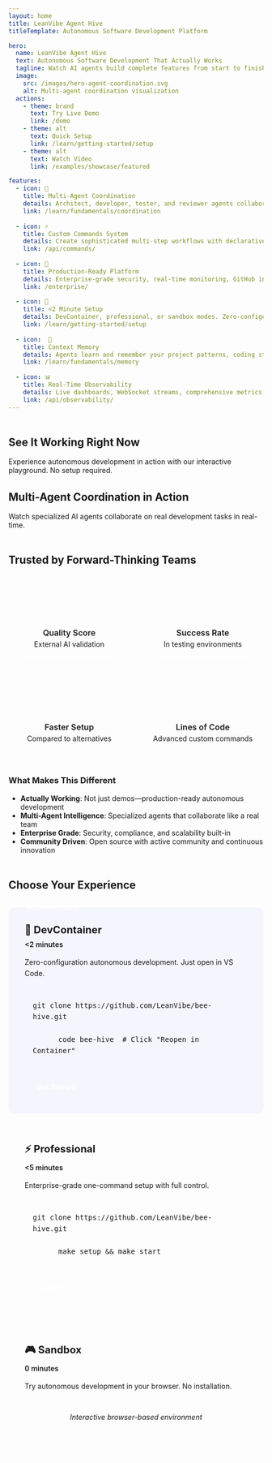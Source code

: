 ```yaml
---
layout: home
title: LeanVibe Agent Hive
titleTemplate: Autonomous Software Development Platform

hero:
  name: LeanVibe Agent Hive
  text: Autonomous Software Development That Actually Works
  tagline: Watch AI agents build complete features from start to finish. Transform your development workflow with multi-agent coordination, intelligent automation, and production-ready results.
  image:
    src: /images/hero-agent-coordination.svg
    alt: Multi-agent coordination visualization
  actions:
    - theme: brand
      text: Try Live Demo
      link: /demo
    - theme: alt
      text: Quick Setup
      link: /learn/getting-started/setup
    - theme: alt
      text: Watch Video
      link: /examples/showcase/featured

features:
  - icon: 🤖
    title: Multi-Agent Coordination
    details: Architect, developer, tester, and reviewer agents collaborate seamlessly on complex projects with intelligent task distribution and conflict resolution.
    link: /learn/fundamentals/coordination
    
  - icon: ⚡
    title: Custom Commands System
    details: Create sophisticated multi-step workflows with declarative YAML definitions. 8 advanced commands for every development scenario.
    link: /api/commands/
    
  - icon: 🎯
    title: Production-Ready Platform
    details: Enterprise-grade security, real-time monitoring, GitHub integration, and 9.5/10 quality score validated by external AI assessment.
    link: /enterprise/
    
  - icon: 🚀
    title: <2 Minute Setup
    details: DevContainer, professional, or sandbox modes. Zero-configuration autonomous development ready in minutes, not hours.
    link: /learn/getting-started/setup
    
  - icon:  🧠
    title: Context Memory
    details: Agents learn and remember your project patterns, coding styles, and preferences for increasingly intelligent automation.
    link: /learn/fundamentals/memory
    
  - icon: 📊
    title: Real-Time Observability
    details: Live dashboards, WebSocket streams, comprehensive metrics, and intelligent alerting for complete system visibility.
    link: /api/observability/
---
```


<!-- Live Metrics Widget -->
<MetricsWidget />

<!-- Interactive Feature Showcase -->
<FeatureShowcase />

<!-- Code Playground Demo -->
<div class="vp-doc" style="margin-top: 3rem;">

## See It Working Right Now

Experience autonomous development in action with our interactive playground. No setup required.

<CodePlayground />

</div>

<!-- Live Agent Coordination Demo -->
<div class="vp-doc" style="margin-top: 2rem;">

## Multi-Agent Coordination in Action

Watch specialized AI agents collaborate on real development tasks in real-time.

<AgentDemo />

</div>

<!-- Success Stories Section -->
<div class="vp-doc" style="margin-top: 3rem;">

## Trusted by Forward-Thinking Teams

<div class="success-stats">
  <div class="stat-card">
    <div class="stat-number">9.5/10</div>
    <div class="stat-label">Quality Score</div>
    <div class="stat-desc">External AI validation</div>
  </div>
  <div class="stat-card">
    <div class="stat-number">100%</div>
    <div class="stat-label">Success Rate</div>
    <div class="stat-desc">In testing environments</div>
  </div>
  <div class="stat-card">
    <div class="stat-number">65%</div>
    <div class="stat-label">Faster Setup</div>
    <div class="stat-desc">Compared to alternatives</div>
  </div>
  <div class="stat-card">
    <div class="stat-number">5,365</div>
    <div class="stat-label">Lines of Code</div>
    <div class="stat-desc">Advanced custom commands</div>
  </div>
</div>

### What Makes This Different

- **Actually Working**: Not just demos—production-ready autonomous development
- **Multi-Agent Intelligence**: Specialized agents that collaborate like a real team
- **Enterprise Grade**: Security, compliance, and scalability built-in
- **Community Driven**: Open source with active community and continuous innovation

</div>

<!-- Getting Started Section -->
<div class="vp-doc" style="margin-top: 3rem;">

## Choose Your Experience

<div class="setup-options">
  <div class="setup-card setup-recommended">
    <div class="setup-badge">Recommended</div>
    <h3>🎯 DevContainer</h3>
    <div class="setup-time">&lt;2 minutes</div>
    <p>Zero-configuration autonomous development. Just open in VS Code.</p>
    <div class="setup-steps">
      <code>git clone https://github.com/LeanVibe/bee-hive.git<br>
      code bee-hive  # Click "Reopen in Container"</code>
    </div>
    <a href="/learn/getting-started/devcontainer" class="setup-button">Get Started</a>
  </div>
  
  <div class="setup-card">
    <h3>⚡ Professional</h3>
    <div class="setup-time">&lt;5 minutes</div>
    <p>Enterprise-grade one-command setup with full control.</p>
    <div class="setup-steps">
      <code>git clone https://github.com/LeanVibe/bee-hive.git<br>
      make setup && make start</code>
    </div>
    <a href="/learn/getting-started/professional" class="setup-button">Learn More</a>
  </div>
  
  <div class="setup-card">
    <h3>🎮 Sandbox</h3>
    <div class="setup-time">0 minutes</div>
    <p>Try autonomous development in your browser. No installation.</p>
    <div class="setup-steps">
      <em>Interactive browser-based environment</em>
    </div>
    <a href="/demo" target="_blank" class="setup-button">Try Now</a>
  </div>
</div>

</div>

<!-- Community Hub -->
<CommunityHub />

<style>
.success-stats {
  display: grid;
  grid-template-columns: repeat(auto-fit, minmax(200px, 1fr));
  gap: 1.5rem;
  margin: 2rem 0;
}

.stat-card {
  text-align: center;
  padding: 2rem 1rem;
  background: var(--lv-glass-bg);
  backdrop-filter: blur(10px);
  border: 1px solid var(--lv-glass-border);
  border-radius: 12px;
  transition: all 0.3s ease;
}

.stat-card:hover {
  transform: translateY(-4px);
  box-shadow: var(--lv-shadow-xl);
}

.stat-number {
  font-size: 2.5rem;
  font-weight: 700;
  background: var(--lv-gradient-primary);
  background-clip: text;
  -webkit-background-clip: text;
  -webkit-text-fill-color: transparent;
  margin-bottom: 0.5rem;
}

.stat-label {
  font-size: 1rem;
  font-weight: 600;
  color: var(--vp-c-text-1);
  margin-bottom: 0.25rem;
}

.stat-desc {
  font-size: 0.875rem;
  color: var(--vp-c-text-2);
}

.setup-options {
  display: grid;
  grid-template-columns: repeat(auto-fit, minmax(300px, 1fr));
  gap: 1.5rem;
  margin: 2rem 0;
}

.setup-card {
  position: relative;
  padding: 2rem;
  background: var(--vp-c-bg-soft);
  border: 2px solid var(--vp-c-border);
  border-radius: 12px;
  transition: all 0.3s ease;
}

.setup-card:hover {
  border-color: var(--lv-primary);
  box-shadow: 0 8px 25px rgba(99, 102, 241, 0.1);
}

.setup-recommended {
  border-color: var(--lv-primary);
  background: rgba(99, 102, 241, 0.05);
}

.setup-badge {
  position: absolute;
  top: -0.75rem;
  left: 1.5rem;
  padding: 0.25rem 0.75rem;
  background: var(--lv-gradient-primary);
  color: white;
  font-size: 0.75rem;
  font-weight: 600;
  border-radius: 4px;
  text-transform: uppercase;
  letter-spacing: 0.05em;
}

.setup-card h3 {
  margin: 0 0 0.5rem 0;
  font-size: 1.25rem;
  color: var(--vp-c-text-1);
}

.setup-time {
  font-size: 0.875rem;
  color: var(--lv-secondary);
  font-weight: 600;
  margin-bottom: 1rem;
}

.setup-card p {
  color: var(--vp-c-text-2);
  margin-bottom: 1.5rem;
  line-height: 1.6;
}

.setup-steps {
  background: var(--vp-c-bg);
  border: 1px solid var(--vp-c-border);
  border-radius: 8px;
  padding: 1rem;
  margin-bottom: 1.5rem;
  font-family: var(--vp-font-family-mono);
  font-size: 0.875rem;
}

.setup-steps code {
  background: none;
  padding: 0;
  border-radius: 0;
  font-size: inherit;
  color: var(--vp-c-text-1);
  line-height: 1.6;
}

.setup-steps em {
  color: var(--vp-c-text-2);
  text-align: center;
  display: block;
}

.setup-button {
  display: inline-block;
  padding: 0.75rem 1.5rem;
  background: var(--lv-gradient-primary);
  color: white;
  text-decoration: none;
  border-radius: 8px;
  font-weight: 600;
  transition: all 0.2s ease;
}

.setup-button:hover {
  transform: translateY(-2px);
  box-shadow: 0 8px 25px rgba(99, 102, 241, 0.3);
}

@media (max-width: 768px) {
  .success-stats {
    grid-template-columns: repeat(2, 1fr);
    gap: 1rem;
  }
  
  .stat-card {
    padding: 1.5rem 1rem;
  }
  
  .stat-number {
    font-size: 2rem;
  }
  
  .setup-options {
    grid-template-columns: 1fr;
  }
  
  .setup-card {
    padding: 1.5rem;
  }
}
</style>